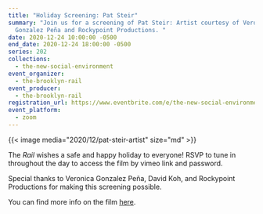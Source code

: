 ```yaml
---
title: "Holiday Screening: Pat Steir"
summary: "Join us for a screening of Pat Steir: Artist courtesy of Veronica
  Gonzalez Peña and Rockypoint Productions. "
date: 2020-12-24 10:00:00 -0500
end_date: 2020-12-24 18:00:00 -0500
series: 202
collections:
  - the-new-social-environment
event_organizer:
  - the-brooklyn-rail
event_producer:
  - the-brooklyn-rail
registration_url: https://www.eventbrite.com/e/the-new-social-environment-202-screening-of-pat-steir-artist-tickets-132868123133
event_platform:
  - zoom
---
```

{{< image media="2020/12/pat-steir-artist" size="md" >}}

The *Rail* wishes a safe and happy holiday to everyone! RSVP to tune in throughout the day to access the film by vimeo link and password. 

Special thanks to Veronica Gonzalez Peña, David Koh, and Rockypoint Productions for making this screening possible.

You can find more info on the film [here](https://patsteirthemovie.com/).